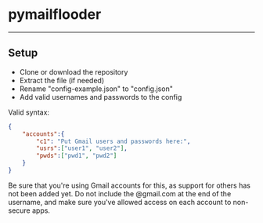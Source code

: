 # pymailflooder
---
## Setup
- Clone or download the repository
- Extract the file (if needed)
- Rename "config-example.json" to "config.json"
- Add valid usernames and passwords to the config

Valid syntax:
``` json
{
    "accounts":{
        "c1": "Put Gmail users and passwords here:",
        "usrs":["user1", "user2"],
        "pwds":["pwd1", "pwd2"]
    }
}
```
Be sure that you're using Gmail accounts for this, as support for others has not been added yet. Do not include the @gmail.com at the end of the username, and make sure you've allowed access on each account to non-secure apps.